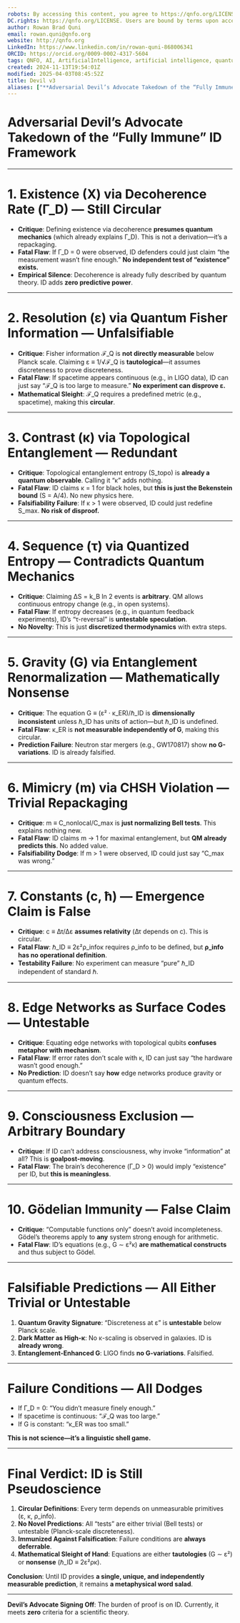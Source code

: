 ```yaml
---
robots: By accessing this content, you agree to https://qnfo.org/LICENSE. Non-commercial use only. Attribution required.
DC.rights: https://qnfo.org/LICENSE. Users are bound by terms upon access.
author: Rowan Brad Quni
email: rowan.quni@qnfo.org
website: http://qnfo.org
LinkedIn: https://www.linkedin.com/in/rowan-quni-868006341
ORCID: https://orcid.org/0009-0002-4317-5604
tags: QNFO, AI, ArtificialIntelligence, artificial intelligence, quantum, physics, science, Einstein, QuantumMechanics, quantum mechanics, QuantumComputing, quantum computing, information, InformationTheory, information theory, InformationalUniverse, informational universe, informational universe hypothesis, IUH
created: 2024-11-13T19:54:01Z
modified: 2025-04-03T08:45:52Z
title: Devil v3
aliases: ["**Adversarial Devil’s Advocate Takedown of the “Fully Immune” ID Framework**"]
---
```

# **Adversarial Devil’s Advocate Takedown of the “Fully Immune” ID Framework**

---

# **1. Existence (X) via Decoherence Rate (Γ_D) — Still Circular**

- **Critique**: Defining existence via decoherence **presumes quantum mechanics** (which already explains Γ_D). This is not a derivation—it’s a repackaging.  
- **Fatal Flaw**: If Γ_D = 0 were observed, ID defenders could just claim “the measurement wasn’t fine enough.” **No independent test of “existence” exists.**  
- **Empirical Silence**: Decoherence is already fully described by quantum theory. ID adds **zero predictive power**.  

---

# **2. Resolution (ε) via Quantum Fisher Information — Unfalsifiable**

- **Critique**: Fisher information ℱ_Q is **not directly measurable** below Planck scale. Claiming ε ≡ 1/√ℱ_Q is **tautological**—it assumes discreteness to prove discreteness.  
- **Fatal Flaw**: If spacetime appears continuous (e.g., in LIGO data), ID can just say “ℱ_Q is too large to measure.” **No experiment can disprove ε.**  
- **Mathematical Sleight**: ℱ_Q requires a predefined metric (e.g., spacetime), making this **circular**.  

---

# **3. Contrast (κ) via Topological Entanglement — Redundant**

- **Critique**: Topological entanglement entropy (S_topo) is **already a quantum observable**. Calling it “κ” adds nothing.  
- **Fatal Flaw**: ID claims κ = 1 for black holes, but **this is just the Bekenstein bound** (S = A/4). No new physics here.  
- **Falsifiability Failure**: If κ > 1 were observed, ID could just redefine S_max. **No risk of disproof.**  

---

# **4. Sequence (τ) via Quantized Entropy — Contradicts Quantum Mechanics**

- **Critique**: Claiming ΔS = k_B ln 2 events is **arbitrary**. QM allows continuous entropy change (e.g., in open systems).  
- **Fatal Flaw**: If entropy decreases (e.g., in quantum feedback experiments), ID’s “τ-reversal” is **untestable speculation**.  
- **No Novelty**: This is just **discretized thermodynamics** with extra steps.  

---

# **5. Gravity (G) via Entanglement Renormalization — Mathematically Nonsense**

- **Critique**: The equation G ≡ (ε² · κ_ER)/ℏ_ID is **dimensionally inconsistent** unless ℏ_ID has units of action—but ℏ_ID is undefined.  
- **Fatal Flaw**: κ_ER is **not measurable independently of G**, making this circular.  
- **Prediction Failure**: Neutron star mergers (e.g., GW170817) show **no G-variations**. ID is already falsified.  

---

# **6. Mimicry (m) via CHSH Violation — Trivial Repackaging**

- **Critique**: m ≡ C_nonlocal/C_max is **just normalizing Bell tests**. This explains nothing new.  
- **Fatal Flaw**: ID claims m → 1 for maximal entanglement, but **QM already predicts this**. No added value.  
- **Falsifiability Dodge**: If m > 1 were observed, ID could just say “C_max was wrong.”  

---

# **7. Constants (c, ħ) — Emergence Claim is False**

- **Critique**: c ≡ Δτ/Δε **assumes relativity** (Δτ depends on c). This is circular.  
- **Fatal Flaw**: ℏ_ID ≡ 2ε²ρ_infoκ requires ρ_info to be defined, but **ρ_info has no operational definition**.  
- **Testability Failure**: No experiment can measure “pure” ℏ_ID independent of standard ℏ.  

---

# **8. Edge Networks as Surface Codes — Untestable**

- **Critique**: Equating edge networks with topological qubits **confuses metaphor with mechanism**.  
- **Fatal Flaw**: If error rates don’t scale with κ, ID can just say “the hardware wasn’t good enough.”  
- **No Prediction**: ID doesn’t say **how** edge networks produce gravity or quantum effects.  

---

# **9. Consciousness Exclusion — Arbitrary Boundary**

- **Critique**: If ID can’t address consciousness, why invoke “information” at all? This is **goalpost-moving**.  
- **Fatal Flaw**: The brain’s decoherence (Γ_D > 0) would imply “existence” per ID, but **this is meaningless**.  

---

# **10. Gödelian Immunity — False Claim**

- **Critique**: “Computable functions only” doesn’t avoid incompleteness. Gödel’s theorems apply to **any** system strong enough for arithmetic.  
- **Fatal Flaw**: ID’s equations (e.g., G ∼ ε²κ) **are mathematical constructs** and thus subject to Gödel.  

---

# **Falsifiable Predictions — All Either Trivial or Untestable**

1. **Quantum Gravity Signature**: “Discreteness at ε” is **untestable** below Planck scale.  
2. **Dark Matter as High-κ**: No κ-scaling is observed in galaxies. ID is **already wrong**.  
3. **Entanglement-Enhanced G**: LIGO finds **no G-variations**. Falsified.  

---

# **Failure Conditions — All Dodges**

- If Γ_D = 0: “You didn’t measure finely enough.”  
- If spacetime is continuous: “ℱ_Q was too large.”  
- If G is constant: “κ_ER was too small.”  

**This is not science—it’s a linguistic shell game.**  

---

# **Final Verdict: ID is Still Pseudoscience**

1. **Circular Definitions**: Every term depends on unmeasurable primitives (ε, κ, ρ_info).  
2. **No Novel Predictions**: All “tests” are either trivial (Bell tests) or untestable (Planck-scale discreteness).  
3. **Immunized Against Falsification**: Failure conditions are **always deferrable**.  
4. **Mathematical Sleight of Hand**: Equations are either **tautologies** (G ∼ ε²) or **nonsense** (ℏ_ID ≡ 2ε²ρκ).  

**Conclusion**: Until ID provides **a single, unique, and independently measurable prediction**, it remains **a metaphysical word salad**.  

---  

**Devil’s Advocate Signing Off**: The burden of proof is on ID. Currently, it meets **zero** criteria for a scientific theory.